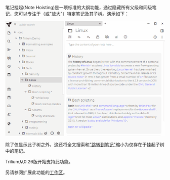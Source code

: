 笔记挂起(Note Hoisting)是一项标准的大纲功能，通过隐藏所有父级和同级笔记，您可以专注于（或"放大"）特定笔记及其子树。演示如下：

![](gifs/note-hoisting.gif)

除了仅显示此子树之外，这还将全文搜索和["跳转到笔记"](./笔记导航.md#跳转到笔记)缩小为仅存在于挂起子树中的笔记。

Trilium从0.26版开始支持此功能。

另请参阅扩展此功能的[工作区](./工作区.md)。